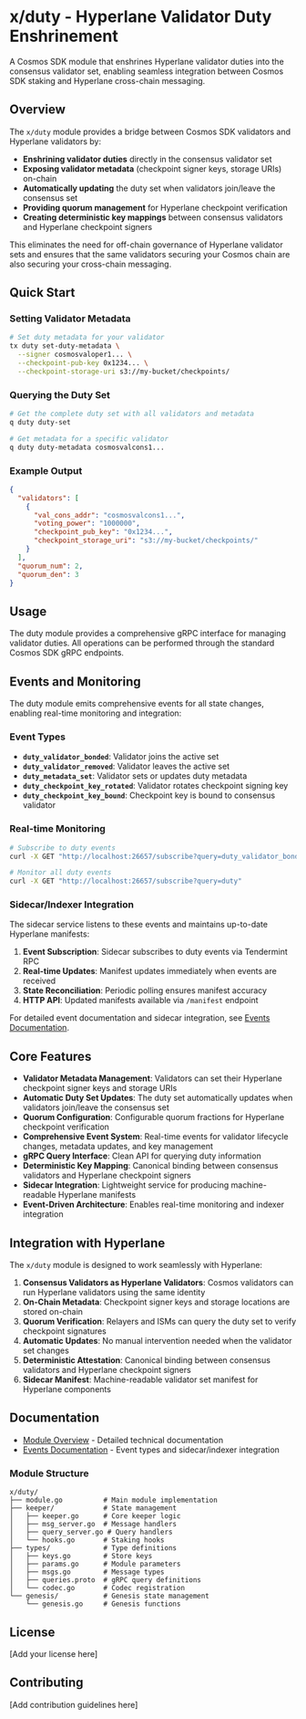 # x/duty - Hyperlane Validator Duty Enshrinement

A Cosmos SDK module that enshrines Hyperlane validator duties into the consensus validator set, enabling seamless integration between Cosmos SDK staking and Hyperlane cross-chain messaging.

## Overview

The `x/duty` module provides a bridge between Cosmos SDK validators and Hyperlane validators by:

- **Enshrining validator duties** directly in the consensus validator set
- **Exposing validator metadata** (checkpoint signer keys, storage URIs) on-chain
- **Automatically updating** the duty set when validators join/leave the consensus set
- **Providing quorum management** for Hyperlane checkpoint verification
- **Creating deterministic key mappings** between consensus validators and Hyperlane checkpoint signers

This eliminates the need for off-chain governance of Hyperlane validator sets and ensures that the same validators securing your Cosmos chain are also securing your cross-chain messaging.

## Quick Start

### Setting Validator Metadata

```bash
# Set duty metadata for your validator
tx duty set-duty-metadata \
  --signer cosmosvaloper1... \
  --checkpoint-pub-key 0x1234... \
  --checkpoint-storage-uri s3://my-bucket/checkpoints/
```

### Querying the Duty Set

```bash
# Get the complete duty set with all validators and metadata
q duty duty-set

# Get metadata for a specific validator
q duty duty-metadata cosmosvalcons1...
```

### Example Output

```json
{
  "validators": [
    {
      "val_cons_addr": "cosmosvalcons1...",
      "voting_power": "1000000",
      "checkpoint_pub_key": "0x1234...",
      "checkpoint_storage_uri": "s3://my-bucket/checkpoints/"
    }
  ],
  "quorum_num": 2,
  "quorum_den": 3
}
```

## Usage

The duty module provides a comprehensive gRPC interface for managing validator duties. All operations can be performed through the standard Cosmos SDK gRPC endpoints.

## Events and Monitoring

The duty module emits comprehensive events for all state changes, enabling real-time monitoring and integration:

### Event Types

- **`duty_validator_bonded`**: Validator joins the active set
- **`duty_validator_removed`**: Validator leaves the active set
- **`duty_metadata_set`**: Validator sets or updates duty metadata
- **`duty_checkpoint_key_rotated`**: Validator rotates checkpoint signing key
- **`duty_checkpoint_key_bound`**: Checkpoint key is bound to consensus validator

### Real-time Monitoring

```bash
# Subscribe to duty events
curl -X GET "http://localhost:26657/subscribe?query=duty_validator_bonded"

# Monitor all duty events
curl -X GET "http://localhost:26657/subscribe?query=duty"
```

### Sidecar/Indexer Integration

The sidecar service listens to these events and maintains up-to-date Hyperlane manifests:

1. **Event Subscription**: Sidecar subscribes to duty events via Tendermint RPC
2. **Real-time Updates**: Manifest updates immediately when events are received
3. **State Reconciliation**: Periodic polling ensures manifest accuracy
4. **HTTP API**: Updated manifests available via `/manifest` endpoint

For detailed event documentation and sidecar integration, see [Events Documentation](docs/events.md).

## Core Features

- **Validator Metadata Management**: Validators can set their Hyperlane checkpoint signer keys and storage URIs
- **Automatic Duty Set Updates**: The duty set automatically updates when validators join/leave the consensus set
- **Quorum Configuration**: Configurable quorum fractions for Hyperlane checkpoint verification
- **Comprehensive Event System**: Real-time events for validator lifecycle changes, metadata updates, and key management
- **gRPC Query Interface**: Clean API for querying duty information
- **Deterministic Key Mapping**: Canonical binding between consensus validators and Hyperlane checkpoint signers
- **Sidecar Integration**: Lightweight service for producing machine-readable Hyperlane manifests
- **Event-Driven Architecture**: Enables real-time monitoring and indexer integration

## Integration with Hyperlane

The `x/duty` module is designed to work seamlessly with Hyperlane:

1. **Consensus Validators as Hyperlane Validators**: Cosmos validators can run Hyperlane validators using the same identity
2. **On-Chain Metadata**: Checkpoint signer keys and storage locations are stored on-chain
3. **Quorum Verification**: Relayers and ISMs can query the duty set to verify checkpoint signatures
4. **Automatic Updates**: No manual intervention needed when the validator set changes
5. **Deterministic Attestation**: Canonical binding between consensus validators and Hyperlane checkpoint signers
6. **Sidecar Manifest**: Machine-readable validator set manifest for Hyperlane components

## Documentation

- [Module Overview](docs/overview.md) - Detailed technical documentation
- [Events Documentation](docs/events.md) - Event types and sidecar/indexer integration


### Module Structure

```
x/duty/
├── module.go          # Main module implementation
├── keeper/            # State management
│   ├── keeper.go      # Core keeper logic
│   ├── msg_server.go  # Message handlers
│   ├── query_server.go # Query handlers
│   └── hooks.go       # Staking hooks
├── types/             # Type definitions
│   ├── keys.go        # Store keys
│   ├── params.go      # Module parameters
│   ├── msgs.go        # Message types
│   ├── queries.proto  # gRPC query definitions
│   └── codec.go       # Codec registration
└── genesis/           # Genesis state management
    └── genesis.go     # Genesis functions
```

## License

[Add your license here]

## Contributing

[Add contribution guidelines here]
